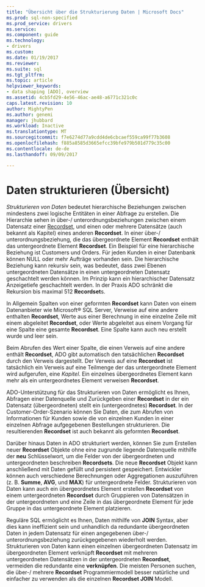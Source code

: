 ```yaml
---
title: "Übersicht über die Strukturierung Daten | Microsoft Docs"
ms.prod: sql-non-specified
ms.prod_service: drivers
ms.service: 
ms.component: guide
ms.technology:
- drivers
ms.custom: 
ms.date: 01/19/2017
ms.reviewer: 
ms.suite: sql
ms.tgt_pltfrm: 
ms.topic: article
helpviewer_keywords:
- data shaping [ADO], overview
ms.assetid: 4cb5fd29-4e56-46ac-ae48-a6771c321c0c
caps.latest.revision: 10
author: MightyPen
ms.author: genemi
manager: jhubbard
ms.workload: Inactive
ms.translationtype: MT
ms.sourcegitcommit: f7e6274d77a9cdd4de6cbcaef559ca99f77b3608
ms.openlocfilehash: f885a8585d3665efcc39bfe979b501d779c35c00
ms.contentlocale: de-de
ms.lasthandoff: 09/09/2017

---
```

# <a name="data-shaping-overview"></a>Daten strukturieren (Übersicht)
*Strukturieren von Daten* bedeutet hierarchische Beziehungen zwischen mindestens zwei logische Entitäten in einer Abfrage zu erstellen. Die Hierarchie sehen in über-/ unterordnungsbeziehungen zwischen einem Datensatz einer [Recordset](../../../ado/reference/ado-api/recordset-object-ado.md), und einen oder mehrere Datensätze (auch bekannt als Kapitel) eines anderen **Recordset**. In einer über-/ unterordnungsbeziehung, die das übergeordnete Element **Recordset** enthält das untergeordnete Element **Recordset**. Ein Beispiel für eine hierarchische Beziehung ist Customers und Orders. Für jeden Kunden in einer Datenbank können NULL oder mehr Aufträge vorhanden sein. Die hierarchische Beziehung kann rekursiv sein, was bedeutet, dass zwei Ebenen untergeordneten Datensätze in einen untergeordneten Datensatz geschachtelt werden können. Im Prinzip kann ein hierarchischer Datensatz Anzeigetiefe geschachtelt werden. In der Praxis ADO schränkt die Rekursion bis maximal 512 **Recordset**s.  
  
 In Allgemein Spalten von einer geformten **Recordset** kann Daten von einem Datenanbieter wie Microsoft® SQL Server, Verweise auf eine andere enthalten **Recordset**, Werte aus einer Berechnung in eine einzelne Zeile mit einem abgeleitet **Recordset**, oder Werte abgeleitet aus einem Vorgang für eine Spalte eine gesamte **Recordset**. Eine Spalte kann auch neu erstellt wurde und leer sein.  
  
 Beim Abrufen des Wert einer Spalte, die einen Verweis auf eine andere enthält **Recordset**, ADO gibt automatisch den tatsächlichen **Recordset** durch den Verweis dargestellt. Der Verweis auf eine **Recordset** ist tatsächlich ein Verweis auf eine Teilmenge der das untergeordnete Element wird aufgerufen, eine *Kapitel*. Ein einzelnes übergeordnetes Element kann mehr als ein untergeordnetes Element verweisen **Recordset**.  
  
 ADO-Unterstützung für das Strukturieren von Daten ermöglicht es Ihnen, Abfragen einer Datenquelle und Zurückgeben einer **Recordset** in der ein Datensatz (übergeordneten) stellt ein (untergeordnetes) **Recordset**. In der Customer-Order-Szenario können Sie Daten, die zum Abrufen von Informationen für Kunden sowie die von einzelnen Kunden in einer einzelnen Abfrage aufgegebenen Bestellungen strukturieren. Die resultierenden **Recordset** ist auch bekannt als geformten **Recordset**.  
  
 Darüber hinaus Daten in ADO strukturiert werden, können Sie zum Erstellen neuer **Recordset** Objekte ohne eine zugrunde liegende Datenquelle mithilfe der **neu** Schlüsselwort, um die Felder von der übergeordneten und untergeordneten beschreiben  **Recordsets**. Die neue **Recordset** Objekt kann anschließend mit Daten gefüllt und persistent gespeichert. Entwickler können auch verschiedene Berechnungen oder Aggregationen auszuführen (z. B. **Summe**, **AVG**, und **MAX**) für untergeordnete Felder. Strukturieren von Daten kann auch ein übergeordnetes Element erstellen **Recordset** von einem untergeordneten **Recordset** durch Gruppieren von Datensätzen in der untergeordneten und eine Zeile in das übergeordnete Element für jede Gruppe in das untergeordnete Element platzieren.  
  
 Reguläre SQL ermöglicht es Ihnen, Daten mithilfe von **JOIN** Syntax, aber dies kann ineffizient sein und unhandlich da redundante übergeordneten Daten in jedem Datensatz für einen angegebenen über-/ unterordnungsbeziehung zurückgegebenen wiederholt werden. Strukturieren von Daten kann einen einzelnen übergeordneten Datensatz im übergeordneten Element verknüpft **Recordset** mit mehreren untergeordneten Datensätzen in der untergeordneten **Recordset**, vermeiden die redundante eine **verknüpfen**. Die meisten Personen suchen, die über-/ mehrere **Recordset** Programmiermodell besser natürliche und einfacher zu verwenden als die einzelnen **Recordset JOIN** Modell.

